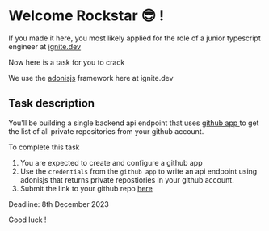 # Welcome Rockstar 😎 !
If you made it here, you most likely applied for the role of a junior typescript engineer at [ignite.dev](ignite.dev)

Now here is a task for you to crack


 We use the [adonisjs](adonisjs) framework here at ignite.dev

## Task description
You'll be building a single backend api endpoint that uses [github app ](https://docs.github.com/en/rest/apps?apiVersion=2022-11-28) to get the list of all private repositories from your github account.

To complete this task 
1. You are expected to create and configure a github app
2. Use the `credentials` from the `github app` to write an api endpoint using adonisjs that returns private repostiories in your github account.
3. Submit the link to your github repo [here](https://forms.gle/MbzdjS6mhTih9gdy5)

Deadline:  8th December 2023

Good luck !



